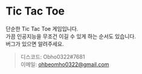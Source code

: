 # Tic Tac Toe

단순한 Tic Tac Toe 게임입니다.  
가끔 인공지능을 무조건 이길 수 있게 하는 순서도 있습니다.  
버그가 있으면 알려주세요.
> 디스코드: Obho0322#7681  
> 이메일: ohbeomho0322@gmail.com
